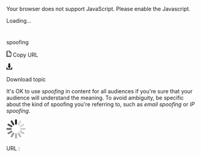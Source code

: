 Your browser does not support JavaScript. Please enable the Javascript.

Loading...

# 

spoofing

![Copy URL](media/spoofing/Copy.png)
Copy URL

![Download](media/spoofing/Download.png)

Download topic

It's OK to use *spoofing* in content for all audiences if you're sure that your audience will understand the meaning. To avoid ambiguity, be specific about the kind of spoofing you're referring to, such as *email spoofing* or *IP spoofing*.

![In progress](media/spoofing/activity-large.gif)

URL :
